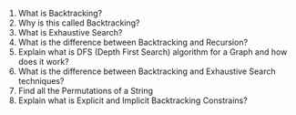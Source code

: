 1. What is Backtracking?
2. Why is this called Backtracking?
3. What is Exhaustive Search?
4. What is the difference between Backtracking and Recursion?
5. Explain what is DFS (Depth First Search) algorithm for a Graph and how does it work?
6. What is the difference between Backtracking and Exhaustive Search techniques?
7. Find all the Permutations of a String
8. Explain what is Explicit and Implicit Backtracking Constrains?

